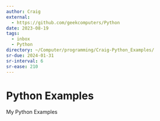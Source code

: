 ```yaml
---
author: Craig
external:
  - https://github.com/geekcomputers/Python
date: 2023-08-19
tags:
  - inbox
  - Python
directory: ~/Computer/programming/Craig-Python_Examples/
sr-due: 2024-01-31
sr-interval: 6
sr-ease: 210
---
```


# Python Examples

My Python Examples
